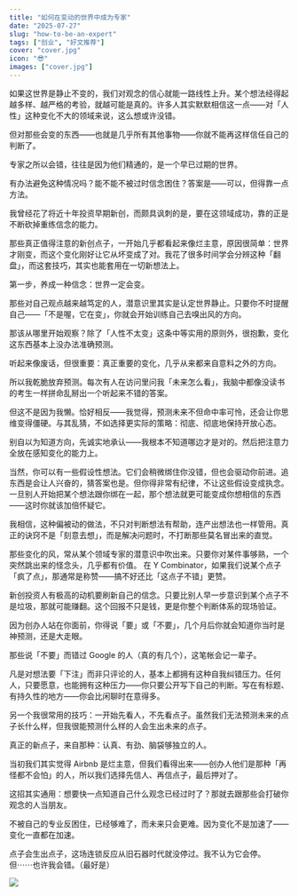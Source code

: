 ```yaml
---
title: "如何在变动的世界中成为专家"
date: "2025-07-27"
slug: "how-to-be-an-expert"
tags: ["创业", "好文推荐"]
cover: "cover.jpg"
icon: "😎"
images: ["cover.jpg"]
---
```

如果这世界是静止不变的，我们对观念的信心就能一路线性上升。某个想法经得起越多样、越严格的考验，就越可能是真的。许多人其实默默相信这一点——对「人性」这种变化不大的领域来说，这么想或许没错。



但对那些会变的东西——也就是几乎所有其他事物——你就不能再这样信任自己的判断了。



专家之所以会错，往往是因为他们精通的，是一个早已过期的世界。



有办法避免这种情况吗？能不能不被过时信念困住？答案是——可以，但得靠一点方法。



我曾经花了将近十年投资早期新创，而颇具讽刺的是，要在这领域成功，靠的正是不断砍掉重练信念的能力。



那些真正值得注意的新创点子，一开始几乎都看起来像烂主意，原因很简单：世界才刚变，而这个变化刚好让它从坏变成了对。我花了很多时间学会分辨这种「翻盘」，而这套技巧，其实也能套用在一切新想法上。



第一步，养成一种信念：世界一定会变。



那些对自己观点越来越笃定的人，潜意识里其实是认定世界静止。只要你不时提醒自己——「不是喔，它在变」，你就会开始训练自己去嗅出风的方向。



那该从哪里开始观察？除了「人性不太变」这条中等实用的原则外，很抱歉，变化这东西基本上没办法准确预测。



听起来像废话，但很重要：真正重要的变化，几乎从来都来自意料之外的方向。



所以我乾脆放弃预测。每次有人在访问里问我「未来怎么看」，我脑中都像没读书的考生一样拼命乱掰出一个听起来不错的答案。



但这不是因为我懒。恰好相反——我觉得，预测未来不但命中率可怜，还会让你思维变得僵硬。与其乱猜，不如选择更实际的策略：彻底、彻底地保持开放心态。



别自以为知道方向，先诚实地承认——我根本不知道哪边才是对的。然后把注意力全放在感知变化的能力上。



当然，你可以有一些假设性想法。它们会稍微绑住你没错，但也会驱动你前进。追东西是会让人兴奋的，猜答案也是。但你得非常有纪律，不让这些假设变成执念。
一旦别人开始把某个想法跟你绑在一起，那个想法就更可能变成你想相信的东西——这时你就该加倍怀疑它。



我相信，这种偏被动的做法，不只对判断想法有帮助，连产出想法也一样管用。真正的诀窍不是「刻意去想」，而是解决问题时，不打断那些莫名冒出来的直觉。



那些变化的风，常从某个领域专家的潜意识中吹出来。只要你对某件事够熟，一个突然跳出来的怪念头，几乎都有价值。
在 Y Combinator，如果我们说某个点子「疯了点」，那通常是称赞——搞不好还比「这点子不错」更赞。



新创投资人有极高的动机要刷新自己的信念。只要比别人早一步意识到某个点子不是垃圾，那就可能赚翻。这个回报不只是钱，更是你整个判断体系的现场验证。



因为创办人站在你面前，你得说「要」或「不要」，几个月后你就会知道你当时是神预测，还是大走眼。



那些说「不要」而错过 Google 的人（真的有几个），这笔帐会记一辈子。



凡是对想法要「下注」而非只评论的人，基本上都拥有这种自我纠错压力。任何人，只要愿意，也能拥有这种压力——你只要公开写下自己的判断。写在有标题、有持久性的地方——你会比闲聊时在意得多。



另一个我很常用的技巧：一开始先看人，不先看点子。虽然我们无法预测未来的点子长什么样，但我很能预测什么样的人会生出未来的点子。



真正的新点子，来自那种：认真、有劲、脑袋够独立的人。



当初我们其实觉得 Airbnb 是烂主意，但我们看得出来——创办人他们是那种「再怪都不会怕」的人，所以我们选择先信人、再信点子，最后押对了。



这招其实通用：想要快一点知道自己什么观念已经过时了？那就去跟那些会打破你观念的人当朋友。



不被自己的专业反困住，已经够难了，而未来只会更难。因为变化不是加速了——变化一直都在加速。



点子会生出点子，这场连锁反应从旧石器时代就没停过。我不认为它会停。
但⋯⋯也许我会错。（最好是）




![](https://prod-files-secure.s3.us-west-2.amazonaws.com/112d0858-5090-4d34-a606-b75eb8d65fd2/46476355-9cf3-4e99-9b7a-3531bc426380/1000202064.png?X-Amz-Algorithm=AWS4-HMAC-SHA256&X-Amz-Content-Sha256=UNSIGNED-PAYLOAD&X-Amz-Credential=ASIAZI2LB466TNEC4KN3%2F20250810%2Fus-west-2%2Fs3%2Faws4_request&X-Amz-Date=20250810T061956Z&X-Amz-Expires=3600&X-Amz-Security-Token=IQoJb3JpZ2luX2VjEJb%2F%2F%2F%2F%2F%2F%2F%2F%2F%2FwEaCXVzLXdlc3QtMiJHMEUCIECD1WCDYx5U54WczRL5t9dCstyuOhvo3DOpkvHSNG28AiEA8tvcsfn9mc1lWQuBBhrllqd%2Bp9Px9YLJFfOOgx%2FrrhMqiAQIz%2F%2F%2F%2F%2F%2F%2F%2F%2F%2F%2FARAAGgw2Mzc0MjMxODM4MDUiDD2RuIJAEZLwMVbbTircA4oURkGofBKBD4bgoCXeQ9pLuP6z4L0A9Y%2FHgeGM6Ebo1c4S2FpUlqT6NlyBP7f5zI%2BZ8bpkAd3sHfUQQRXEwW%2F1Hr9U6LsdedIYk9tHJaov9gFV8YWXu8%2BXb58tF3%2FAH7gHmUai%2BPhbGmA40YbfZwdlyVZmaJaZH98XJktl3%2F8%2Fro2LzMJw3YrNpMAWsE4GPdTjyrGhfsuKuM2881qBvisEylBAc7pGm8PjskEeSMXQj%2FybeOEKWiOtmipB5S5pg4D8J6YrM8yJ7OFMAjlWmMg1G%2FABYQ%2FPSUIOF9%2B8KRbvUfcGNu8fkLdVY7ryaY6%2FePzX5lvEGyfjSqExNetGvSEEgDBVaBOz1o39VIRqd9Oz21ZyBWjxjpNm%2BSLeaemDStVDe1GmXSFI2AKoSvX%2BxCNUTedi3IolAiyvEoL3YB3obNpu1tXngdzAVIJNUO5CseTX6iNiJ0crhCpPy9QSfcGyeKmb5nhxwJ%2Fkc0KhlmqihjAOXxIZOHYCHLZlvtNQf4zpbfWYB%2FfpnXh4PFiVbdqkY%2FQKeVXSONwmrkXVLlS%2F9%2F9%2BXZ7xDy9lbTiL8mi3ssFtkmfQ1espNL2Ii8FWs5ivwT6%2B4ZGrj%2FNDMHJ8VQ5y5k8JwYdwH85YmLFPMMbb4MQGOqUBf3zrosPrUmL%2F%2FCNWNje7A9O2ezBTjMOBa1MupZLIyLXVqIdq9jPkoXLxROkTS3RlHSzV%2F7YMtCJe2N3ElbPr%2FRdoyVHg74sW5oTxfX257WQGWMlK6TKI22JBnhKTffdVTORIsY0cJxzWZGHUTYJ9cRtey4IE8XDAy%2FhAqSA50pjw9y%2FFRg3g9eTyrvyxgjCPub%2FdWSNaZr8%2BeBlXhSesSnsqjcyL&X-Amz-Signature=5805293217441f02cd6c51501a3b28157bf2d3eb97d7fd2a8d8dd32b1caf7190&X-Amz-SignedHeaders=host&x-amz-checksum-mode=ENABLED&x-id=GetObject)

